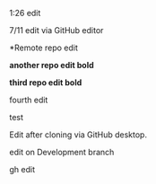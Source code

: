 1:26 edit

7/11 edit via GitHub editor

*Remote repo edit

**another repo edit bold**

__third repo edit bold__

fourth edit

test

Edit after cloning via GitHub desktop.

edit on Development branch

gh edit


